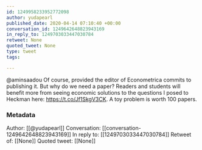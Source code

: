 ```yaml
---
id: 1249958233952772098
author: yudapearl
published_date: 2020-04-14 07:10:40 +00:00
conversation_id: 1249642648823943169
in_reply_to: 1249703033447030784
retweet: None
quoted_tweet: None
type: tweet
tags:

---
```


@aminsaadou Of course, provided the editor of Econometrica commits to publishing it. But why do we need a paper? Readers and students will benefit more from seeing economic solutions to the questions I posed to Heckman here: https://t.co/Jf1SkgV3CK. A toy problem is worth 100 papers.

### Metadata

Author: [[@yudapearl]]
Conversation: [[conversation-1249642648823943169]]
In reply to: [[1249703033447030784]]
Retweet of: [[None]]
Quoted tweet: [[None]]
